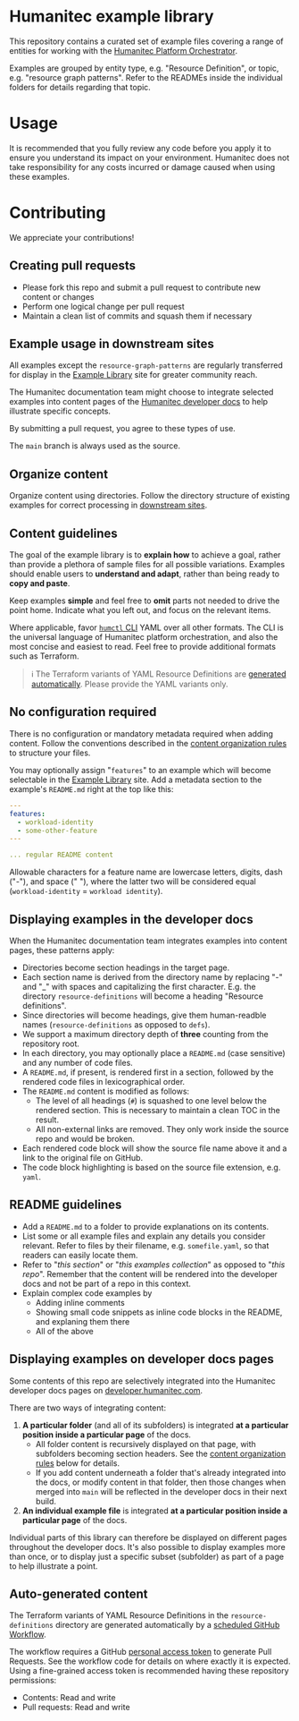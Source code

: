# Humanitec example library

This repository contains a curated set of example files covering a range of entities for working with the [Humanitec Platform Orchestrator](https://developer.humanitec.com/platform-orchestrator/overview/).

Examples are grouped by entity type, e.g. "Resource Definition", or topic, e.g. "resource graph patterns". Refer to the READMEs inside the individual folders for details regarding that topic.

# Usage

It is recommended that you fully review any code before you apply it to ensure you understand its impact on your environment. Humanitec does not take responsibility for any costs incurred or damage caused when using these examples.

# Contributing

We appreciate your contributions!

## Creating pull requests

- Please fork this repo and submit a pull request to contribute new content or changes
- Perform one logical change per pull request
- Maintain a clean list of commits and squash them if necessary

## Example usage in downstream sites

All examples except the `resource-graph-patterns` are regularly transferred for display in the [Example Library](https://developer.humanitec.com/examples/) site for greater community reach.

The Humanitec documentation team might choose to integrate selected examples into content pages of the [Humanitec developer docs](https://developer.humanitec.com/) to help illustrate specific concepts.

By submitting a pull request, you agree to these types of use.

The `main` branch is always used as the source.

## Organize content

Organize content using directories. Follow the directory structure of existing examples for correct processing in [downstream sites](#example-usage-in-downstream-sites).

## Content guidelines

The goal of the example library is to **explain how** to achieve a goal, rather than provide a plethora of sample files for all possible variations. Examples should enable users to **understand and adapt**, rather than being ready to **copy and paste**.

Keep examples **simple** and feel free to **omit** parts not needed to drive the point home. Indicate what you left out, and focus on the relevant items.

Where applicable, favor [`humctl` CLI](https://developer.humanitec.com/platform-orchestrator/cli/) YAML over all other formats. The CLI is the universal language of Humanitec platform orchestration, and also the most concise and easiest to read. Feel free to provide additional formats such as Terraform.

> ℹ️ The Terraform variants of YAML Resource Definitions are [generated automatically](#auto-generated-content). Please provide the YAML variants only.

## No configuration required

There is no configuration or mandatory metadata required when adding content. Follow the conventions described in the [content organization rules](#organize-content) to structure your files.

You may optionally assign "`features`" to an example which will become selectable in the [Example Library](https://developer.humanitec.com/examples) site. Add a metadata section to the example's `README.md` right at the top like this:

```yaml
---
features:
  - workload-identity
  - some-other-feature
---

... regular README content
```

Allowable characters for a feature name are lowercase letters, digits, dash ("-"), and space (" "), where the latter two will be considered equal (`workload-identity` = `workload identity`).

## Displaying examples in the developer docs

When the Humanitec documentation team integrates examples into content pages, these patterns apply:

  - Directories become section headings in the target page.
  - Each section name is derived from the directory name by replacing "-" and "_" with spaces and capitalizing the first character. E.g. the directory `resource-definitions` will become a heading "Resource definitions".
  - Since directories will become headings, give them human-readble names (`resource-definitions` as opposed to `defs`).
- We support a maximum directory depth of **three** counting from the repository root.
- In each directory, you may optionally place a `README.md` (case sensitive) and any number of code files.
- A `README.md`, if present, is rendered first in a section, followed by the rendered code files in lexicographical order.
- The `README.md` content is modified as follows:
  - The level of all headings (`#`) is squashed to one level below the rendered section. This is necessary to maintain a clean TOC in the result.
  - All non-external links are removed. They only work inside the source repo and would be broken.
- Each rendered code block will show the source file name above it and a link to the original file on GitHub.
- The code block highlighting is based on the source file extension, e.g. `yaml`.

## README guidelines

- Add a `README.md` to a folder to provide explanations on its contents.
- List some or all example files and explain any details you consider relevant. Refer to files by their filename, e.g. `somefile.yaml`, so that readers can easily locate them.
- Refer to "_this section_" or "_this examples collection_" as opposed to "_this repo_". Remember that the content will be rendered into the developer docs and not be part of a repo in this context.
- Explain complex code examples by
  - Adding inline comments
  - Showing small code snippets as inline code blocks in the README, and explaning them there
  - All of the above

## Displaying examples on developer docs pages

Some contents of this repo are selectively integrated into the Humanitec developer docs pages on [developer.humanitec.com](https://developer.humanitec.com).

There are two ways of integrating content:

1. **A particular folder** (and all of its subfolders) is integrated **at a particular position inside a particular page** of the docs.
    - All folder content is recursively displayed on that page, with subfolders becoming section headers. See the [content organization rules](#organize-content) below for details.
    - If you add content underneath a folder that's already integrated into the docs, or modify content in that folder, then those changes when merged into `main` will be reflected in the developer docs in their next build.
2. **An individual example file** is integrated **at a particular position inside a particular page** of the docs.

Individual parts of this library can therefore be displayed on different pages throughout the developer docs. It's also possible to display examples more than once, or to display just a specific subset (subfolder) as part of a page to help illustrate a point.

## Auto-generated content

The Terraform variants of YAML Resource Definitions in the `resource-definitions` directory are generated automatically by a [scheduled GitHub Workflow](./.github/workflows/scheduled-generated.yml).

The workflow requires a GitHub [personal access token](https://docs.github.com/en/authentication/keeping-your-account-and-data-secure/managing-your-personal-access-tokens) to generate Pull Requests. See the workflow code for details on where exactly it is expected. Using a fine-grained access token is recommended having these repository permissions:

- Contents: Read and write
- Pull requests: Read and write
